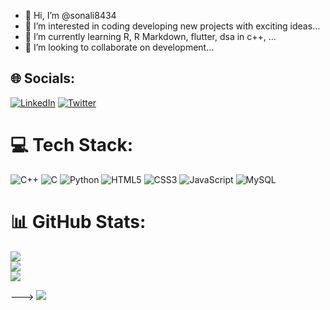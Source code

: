 - 👋 Hi, I’m @sonali8434
- 👀 I’m interested in coding developing new projects with exciting ideas...
- 🌱 I’m currently learning R, R Markdown, flutter, dsa in c++, ...
- 💞️ I’m looking to collaborate on development...

<!---
sonali8434/sonali8434 is a ✨ special ✨ repository because its `README.md` (this file) appears on your GitHub profile.
You can click the Preview link to take a look at your changes.
--->

## 🌐 Socials:
[![LinkedIn](https://img.shields.io/badge/LinkedIn-%230077B5.svg?logo=linkedin&logoColor=white)](https://www.linkedin.com/in/kritika-joshi-/) [![Twitter](https://img.shields.io/badge/Twitter-%231DA1F2.svg?logo=Twitter&logoColor=white)](https://twitter.com/Kjo22_) 

# 💻 Tech Stack:
 ![C++](https://img.shields.io/badge/c++-%2300599C.svg?style=for-the-badge&logo=c%2B%2B&logoColor=white) ![C](https://img.shields.io/badge/c-%2300599C.svg?style=for-the-badge&logo=c&logoColor=white) ![Python](https://img.shields.io/badge/python-3670A0?style=for-the-badge&logo=python&logoColor=ffdd54) ![HTML5](https://img.shields.io/badge/html5-%23E34F26.svg?style=for-the-badge&logo=html5&logoColor=white) ![CSS3](https://img.shields.io/badge/css3-%231572B6.svg?style=for-the-badge&logo=css3&logoColor=white) ![JavaScript](https://img.shields.io/badge/javascript-%23323330.svg?style=for-the-badge&logo=javascript&logoColor=%23F7DF1E) ![MySQL](https://img.shields.io/badge/mysql-%2300f.svg?style=for-the-badge&logo=mysql&logoColor=white) 
# 📊 GitHub Stats:
![](https://github-readme-stats.vercel.app/api?username=Sonali8434&theme=dark&hide_border=false&include_all_commits=true&count_private=true)<br/>
![](https://github-readme-streak-stats.herokuapp.com/?user=Sonali8434&theme=dark&hide_border=false)<br/>
![](https://github-readme-stats.vercel.app/api/top-langs/?username=Sonali8434&theme=dark&hide_border=false&include_all_commits=true&count_private=true&layout=compact)

--->
[![](https://visitcount.itsvg.in/api?id=Sonali8434&icon=0&color=0)](https://visitcount.itsvg.in)

<!-- Proudly created with GPRM ( https://gprm.itsvg.in ) -->
